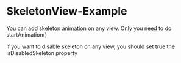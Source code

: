 # SkeletonView-Example

You can add skeleton animation on any view. Only you need to do startAnimation()

if you want to disable skeleton on any view, you should set true the isDisabledSkeleton property
